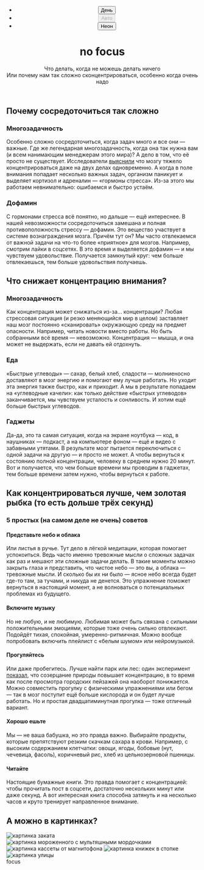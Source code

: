   <body class="page">
    <header class="header frames decorated-zone">
      <div class="header__pseudo" aria-hidden="true"></div>
      <nav class="header__theme-menu decorated-text">
        <ul class="header__theme-menu-list">
          <li class="header__theme-menu-item">
            <button
              class="header__theme-menu-button header__theme-menu-button_type_light"
            >
              День
            </button>
          </li>
          <li class="header__theme-menu-item">
            <button
              class="header__theme-menu-button header__theme-menu-button_active header__theme-menu-button_type_auto"
              disabled
            >
              Авто
            </button>
          </li>
          <li class="header__theme-menu-item">
            <button
              class="header__theme-menu-button header__theme-menu-button_type_dark"
            >
              Неон
            </button>
          </li>
        </ul>
      </nav>
      <h1 class="header__title main-meaning">no focus</h1>
      <p class="header__text title-decor">
        Что делать, когда не можешь делать ничего
        <br />
        Или почему нам так сложно сконцентрироваться, особенно когда очень надо
      </p>
    </header>
    <main class="content">
      <section class="content__section">
        <h2 class="content__title decorated-text">
          Почему сосредоточиться так сложно
        </h2>
        <article class="content__subsection">
          <h3 class="content__subtitle title-decor">Многозадачность</h3>
          <p class="content__text">
            Особенно сложно сосредоточиться, когда задач много и все они —
            важные. Где же легендарная многозадачность, когда она так нужна вам
            (и всем нанимающим менеджерам этого мира)? А дело в том, что её
            просто не существует. Исследователи
            <a
              href="https://dana.org/article/multicosts-of-multitasking/"
              target="_blank"
              class="content__link"
              >выяснили</a
            >
            что мозгу тяжело концентрироваться даже на двух делах одновременно.
            А когда в поле внимания попадает несколько важных задач, организм
            паникует и выделяет кортизол и адреналин — «гормоны стресса». Из-за
            этого мы работаем невнимательно: ошибаемся и быстро устаём.
          </p>
        </article>
        <article class="content__subsection">
          <h3 class="content__subtitle title-decor">Дофамин</h3>
          <p class="content__text">
            С гормонами стресса всё понятно, но дальше — ещё интереснее. В нашей
            невозможности сосредоточиться замешана и полная противоположность
            стрессу — дофамин. Это вещество участвует в системе вознаграждения
            мозга. Причём тут он? Мы часто отвлекаемся от важной задачи на
            что-то более «приятное» для мозгов. Например, смотрим лайки в
            соцсетях. В это время и выделяется дофамин — и мы чувствуем
            удовольствие. Получается замкнутый круг: чем больше отвлекаешься,
            тем больше удовольствия получаешь.
          </p>
        </article>
      </section>
      <section class="content__section even">
        <h2 class="content__title decorated-text">
          Что снижает концентрацию внимания?
        </h2>
        <article class="content__subsection">
          <h3 class="content__subtitle title-decor">Многозадачность</h3>
          <p class="content__text">
            Как концентрация может снижаться из-за… концентрации? Любая
            стрессовая ситуация (и резко меняющийся мир в целом) заставляет наш
            мозг постоянно «сканировать» окружающую среду на предмет опасности.
            Например, читать новости вместо работы. Но быть собранными всё время
            — невозможно. Концентрация — мышца, и она может не выдержать, если
            не давать ей отдохнуть.
          </p>
        </article>
        <article class="content__subsection">
          <h3 class="content__subtitle title-decor">Еда</h3>
          <p class="content__text">
            «Быстрые углеводы» — сахар, белый хлеб, сладости — молниеносно
            доставляют в мозг энергию и помогают ему лучше работать. Но уходит
            эта энергия также быстро, как и приходит. А мы в результате попадаем
            на «углеводные качели»: как только действие «быстрых углеводов»
            заканчивается, мы чувствуем усталость и сонливость. И хотим ещё
            больше быстрых углеводов.
          </p>
        </article>
        <article class="content__subsection">
          <h3 class="content__subtitle title-decor">Гаджеты</h3>
          <p class="content__text">
            Да-да, это та самая ситуация, когда на экране ноутбука — код, в
            наушниках — подкаст, а на компьютере фоном — ещё и видео с забавными
            утятами. В результате мозг пытается переключиться с одной задачи на
            другую — и просто не может. А чтобы вернуться к состоянию полной
            концентрации, человеку в среднем нужно 20 минут. Вот и получается,
            что чем больше времени мы проводим в гаджетах, тем больше времени
            затем нужно, чтобы вернуться к работе.
          </p>
        </article>
      </section>
      <section class="content__section">
        <h2 class="content__title decorated-text">
          Как концентрироваться лучше, чем золотая рыбка (то есть дольше трёх
          секунд)
        </h2>
        <div class="content__list">
          <h3 class="content__subtitle title-decor">
            5 простых (на самом деле не очень) советов
          </h3>
          <article class="content__subsection">
            <h4 class="content__list-subtitle title-decor">
              Представьте небо и облака
            </h4>
            <p class="content__text">
              Или листья в ручье. Тут дело в лёгкой медитации, которая помогает
              успокоиться. Ведь часто именно тревожные мысли о сложных задачах
              как раз и мешают эти сложные задачи делать. В такие моменты можно
              закрыть глаза и представить, что чистое небо — это вы, а облака —
              тревожные мысли. И сколько бы их ни было — ясное небо всегда будет
              где-то там, за тучами, и никуда не денется. Это упражнение поможет
              вернуться в настоящий момент, а не волноваться о потенциальных
              проблемах из будущего.
            </p>
          </article>
          <article class="content__subsection">
            <h4 class="content__list-subtitle title-decor">Включите музыку</h4>
            <p class="content__text">
              Но не любую, и не любимую. Любимая может быть связана с сильными
              положительными эмоциями, которые тоже очень сильно отвлекают.
              Подойдёт тихая, спокойная, умеренно-ритмичная. Можно вообще
              попробовать включить плейлист с «белым шумом» или нейромузыкой.
            </p>
          </article>
          <article class="content__subsection">
            <h4 class="content__list-subtitle title-decor">Прогуляйтесь</h4>
            <p class="content__text">
              Или даже пробегитесь. Лучше найти парк или лес: один эксперимент
              <a
                href="https://www.sciencedirect.com/science/article/abs/pii/S0272494415000328"
                target="_blank"
                class="content__link"
                >показал</a
              >, что созерцание природы повышает концентрацию, в то время как
              после просмотра городских пейзажей она наоборот понижается. Можно
              совместить прогулку с физическими упражнениями или бегом — так в
              мозг поступит ещё больше кислорода и он будет лучше работать. Но и
              простая двадцатиминутная прогулка — тоже отличный вариант.
            </p>
          </article>
          <article class="content__subsection">
            <h4 class="content__list-subtitle title-decor">Хорошо ешьте</h4>
            <p class="content__text">
              Мы — не ваша бабушка, но это правда важно. Выбирайте продукты,
              которые препятствуют резким скачкам сахара в крови. Например, с
              высоким содержанием клетчатки: овощи, ягоды, бобовые (нут,
              чечевица, фасоль), коричневый рис, хлеб из цельнозерновой пшеницы.
            </p>
          </article>
          <article class="content__subsection">
            <h4 class="content__list-subtitle title-decor">Читайте</h4>
            <p class="content__text">
              Настоящие бумажные книги. Это правда помогает с концентрацией:
              чтобы прочитать пост в соцсети, достаточно нескольких минут или
              даже секунд. А вот интересная книга способна затянуть и на
              несколько часов и круто тренирует направленное внимание.
            </p>
          </article>
        </div>
      </section>
      <section class="content__section gallery">
        <h2 class="content__title gallery__title title-decor">
          А можно в картинках?
        </h2>
        <img
          src="./images/sunset.png"
          alt="картинка заката"
          loading="lazy"
          class="gallery__image"
        />
        <img
          src="./images/ice-cream.png"
          alt="картинка мороженного с мультяшными мордочками"
          loading="lazy"
          class="gallery__image"
        />
        <img
          src="./images/tape.png"
          alt="картинка кассеты от магнитофона"
          loading="lazy"
          class="gallery__image"
        />
        <img
          src="./images/books.png"
          alt="картинка книжек в стопке"
          loading="lazy"
          class="gallery__image"
        />
        <img
          src="./images/street.png"
          alt="картинка улицы"
          loading="lazy"
          class="gallery__image"
        />
      </section>
    </main>
    <footer class="footer frames main-meaning">
      <span class="footer__span">focus</span>
    </footer>
  </body>
</html>
